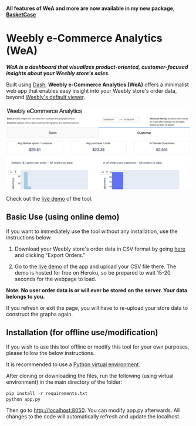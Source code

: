 #### All features of WeA and more are now available in my new package, [BasketCase](https://github.com/errcHuang/BasketCase)


# Weebly e-Commerce Analytics (WeA)

**_WeA is a dashboard that visualizes product-oriented, customer-focused insights about your Weebly store's sales._**

Built using [Dash](https://dash.plot.ly/), **Weebly e-Commerce Analytics (WeA)** offers a minimalist web app that enables easy insight into your Weebly store's order data, beyond [Weebly's default viewer](https://www.weebly.com/home/insights).

![Customer tab preview](./static/images/customer_tab.png)

Check out the [live demo](https://weeblyanalytics.herokuapp.com/) of the tool.

## Basic Use (using online demo)

If you want to immediately use the tool without any installation, use the instructions below.

1. Download your Weebly store's order data in CSV format by going [here](https://www.weebly.com/editor/main.php#/store/orders) and clicking "Export Orders."

2. Go to the [live demo](https://weeblyanalytics.herokuapp.com/) of the app and upload your CSV file there. The demo is hosted for free on Heroku, so be prepared to wait 15-20 seconds for the webpage to load.

**Note: No user order data is or will ever be stored on the server. Your data belongs to you.**

If you refresh or exit the page, you will have to re-upload your store data to construct the graphs again.

## Installation (for offline use/modification)

If you wish to use this tool offline or modify this tool for your own purposes, please follow the below instructions.

It is recommended to use a [Python virtual environment](https://uoa-eresearch.github.io/eresearch-cookbook/recipe/2014/11/26/python-virtual-env/). 

After cloning or downloading the files, run the following (using virtual environment) in the main directory of the folder:

```
pip install -r requirements.txt 
python app.py
```
Then go to [http://localhost:8050](http://localhost:8050). You can modify app.py afterwards. All changes to the code will automatically refresh and update the localhost.
